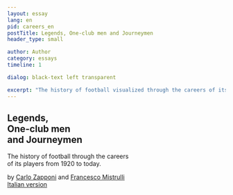 ```yaml
---
layout: essay
lang: en
pid: careers_en
postTitle: Legends, One-club men and Journeymen
header_type: small

author: Author
category: essays
timeline: 1

dialog: black-text left transparent

excerpt: "The history of football visualized through the careers of its players from 1920 to today"
---
```

  <div class="row fixed-header">
    <div class="header col-xs-12">
      <section>
        <h1>Legends, <br class="hide"/>One-club men <br/>and Journeymen</h1>
        <p>The history of football through the careers<br/> of its players from 1920 to today.</p>
        <div class="note">
          by <a href="https://twitter.com/littleark" target="_blank" title="Carlo on twitter">Carlo Zapponi</a> and
          <a href="https://twitter.com/framis74" target="_blank" title="Francesco on twitter">Francesco Mistrulli</a>
        </div>
        <div class="social">
            <a class="twitter_link" href="https://twitter.com/intent/tweet?text={{page.postTitle}}%20-%20{{page.excerpt | strip_html}}&url={{site.url}}{{ page.url }}&via=ftblsm&hashtags=football,dataviz" title="Share on Twitter" target="_blank"><i class="icon-twitter"></i></a>
            <a href="https://www.facebook.com/sharer/sharer.php?t={{page.postTitle}}&u={{site.url}}{{ page.url }}" target="_blank" title="Share on Facebook"><i class="icon-facebook" title="Share on Facebook"></i></a>
        </div>
      </section>
      <a class="lang-link" href="/leggende-bandiere-e-giramondo" title="Leggende, bandiere e giramondo">Italian version</a>
    </div>
  </div>
  <div id="transfersRoot" class="overlapping-content"></div>

<script>
  fetch("{{ site.baseurl }}/assets/transfers/asset-manifest.json")
  .then(function(response) {
    return response.json();
  })
  .then(function(json) {
    var mainCSS = json['main.css'];
    var newCSS = document.createElement("link");
    newCSS.setAttribute("rel","stylesheet");
    newCSS.setAttribute("href","{{ site.baseurl }}/assets/transfers/"+mainCSS)
    // console.log('css',newCSS)
    document.querySelector("head").appendChild(newCSS);

    var mainJS = json['main.js'];
    var newJS = document.createElement("script");
    newJS.setAttribute("type","text/javascript");
    newJS.setAttribute("src","{{ site.baseurl }}/assets/transfers/"+mainJS);
    // console.log('js',newJS)
    document.querySelector("body").appendChild(newJS);

  })
</script>
